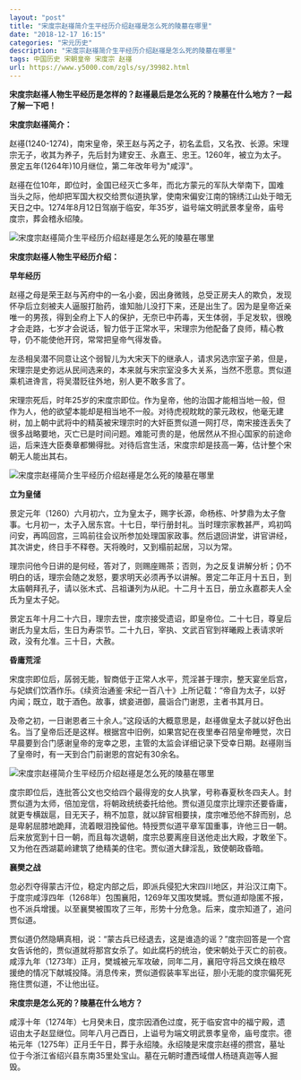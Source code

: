 ```yaml
---
layout: "post"
title: "宋度宗赵禥简介生平经历介绍赵禥是怎么死的陵墓在哪里"
date: "2018-12-17 16:15"
categories: "宋元历史"
description: "宋度宗赵禥简介生平经历介绍赵禥是怎么死的陵墓在哪里"
tags: 中国历史 宋朝皇帝 宋度宗 赵禥
url: https://www.y5000.com/zgls/sy/39982.html
---
```






**宋度宗赵禥人物生平经历是怎样的？赵禥最后是怎么死的？陵墓在什么地方？一起了解一下吧！**

 **宋度宗赵禥简介：**

赵禥(1240-1274)，南宋皇帝，荣王赵与芮之子，初名孟启，又名孜、长源。宋理宗无子，收其为养子，先后封为建安王、永嘉王、忠王。1260年，被立为太子。景定五年(1264年)10月继位，第二年改年号为"咸淳"。

赵禥在位10年，即位时，金国已经灭亡多年，而北方蒙元的军队大举南下，国难当头之际，他却把军国大权交给贾似道执掌，使南宋偏安江南的锦绣江山处于暗无天日之中。1274年8月12日驾崩于临安，年35岁，谥号端文明武景孝皇帝，庙号度宗，葬会稽永绍陵。

![宋度宗赵禥简介生平经历介绍赵禥是怎么死的陵墓在哪里](https://img.y5000.com/uploads/allimg/190111/835a3291641089a18b939ecd3951c72f.jpg)

 **宋度宗赵禥人物生平经历介绍：**

 **早年经历**

赵禥之母是荣王赵与芮府中的一名小妾，因出身微贱，总受正房夫人的欺负，发现怀孕后立刻被夫人逼服打胎药，谁知胎儿没打下来，还是出生了。因为是皇帝近亲唯一的男孩，得到全府上下人的保护，无奈已中药毒，天生体弱，手足发软，很晚才会走路，七岁才会说话，智力低于正常水平，宋理宗为他配备了良师，精心教导，仍不能使他开窍，常常把皇帝气得发昏。

左丞相吴潜不同意让这个弱智儿为大宋天下的继承人，请求另选宗室子弟，但是，宋理宗是史弥远从民间选来的，本来就与宋宗室没多大关系，当然不愿意。贾似道乘机进谗言，将吴潜贬往外地，别人更不敢多言了。

宋理宗死后，时年25岁的宋度宗即位。作为皇帝，他的治国才能相当地一般，但作为人，他的欲望本能却是相当地不一般。对待虎视眈眈的蒙元政权，他毫无建树，加上朝中武将中的精英被宋理宗时的大奸臣贾似道一网打尽，南宋接连丢失了很多战略要地，灭亡已是时间问题。难能可贵的是，他居然从不担心国家的前途命运，后来连大臣奏章都懒得批。对待后宫生活，宋度宗却是技高一筹，估计整个宋朝无人能出其右。

![宋度宗赵禥简介生平经历介绍赵禥是怎么死的陵墓在哪里](https://img.y5000.com/uploads/allimg/190111/5756e2f4e8c4d40ccda598f78a886f19.jpg)

 **立为皇储**

景定元年（1260）六月初六，立为皇太子，赐字长源，命杨栋、叶梦鼎为太子詹事。七月初一，太子入居东宫。十七日，举行册封礼。当时理宗家教甚严，鸡初鸣问安，再鸣回宫，三鸣前往会议所参加处理国家政事。然后退回讲堂，讲官讲经，其次讲史，终日手不释卷。天将晚时，又到榻前起居，习以为常。

理宗问他今日讲的是何经，答对了，则赐座赐茶；否则，为之反复讲解分析；仍不明白的话，理宗会随之发怒，要求明天必须再予以讲解。景定二年正月十五日，到太庙朝拜孔子，请以张木式、吕祖谦列为从祀。十二月十五日，册立永嘉郡夫人全氏为皇太子妃。

景定五年十月二十六日，理宗去世，度宗接受遗诏，即皇帝位。二十七日，尊皇后谢氏为皇太后，生日为寿崇节。二十九日，宰执、文武百官到祥曦殿上表请求听政，没有允准。三十日，大赦。

 **昏庸荒淫**

宋度宗即位后，孱弱无能，智商低于正常人水平，荒淫甚于理宗，整天宴坐后宫，与妃嫔们饮酒作乐。《续资治通鉴·宋纪一百八十》上所记载：“帝自为太子，以好内闻；既立，耽于酒色。故事，嫔妾进御，晨诣合门谢恩，主者书其月日。

及帝之初，一日谢恩者三十余人。”这段话的大概意思是，赵禥做皇太子就以好色出名。当了皇帝后还是这样。根据宫中旧例，如果宫妃在夜里奉召陪皇帝睡觉，次日早晨要到合门感谢皇帝的宠幸之恩，主管的太监会详细记录下受幸日期。赵禥刚当了皇帝时，有一天到合门前谢恩的宫妃有30余名。

![宋度宗赵禥简介生平经历介绍赵禥是怎么死的陵墓在哪里](https://img.y5000.com/uploads/allimg/190111/20f227c78e32ce83c8ef79e0e8523c9c.jpg)

度宗即位后，连批答公文也交给四个最得宠的女人执掌，号称春夏秋冬四夫人。封贾似道为太师，倍加宠信，将朝政统统委托给他。贾似道见度宗比理宗还要昏庸，就更专横跋扈，目无天子，稍不加意，就以辞官相要挟，度宗唯恐他不辞而别，总是卑躬屈膝地跪拜，流着眼泪挽留他。特授贾似道平章军国重事，许他三日一朝。后来放宽到十日一朝，而且每次退朝，度宗总要离座目送他走出大殿，才敢坐下。又为他在西湖葛岭建筑了绝精美的住宅。贾似道大肆淫乱，致使朝政昏暗。

 **襄樊之战**

忽必烈夺得蒙古汗位，稳定内部之后，即派兵侵犯大宋四川地区，并沿汉江南下。于度宗咸淳四年（1268年）包围襄阳，1269年又围攻樊城。贾似道却隐匿不报，也不派兵增援。以至襄樊被围攻了三年，形势十分危急。后来，度宗知道了，追问贾似道。

贾似道仍然隐瞒真相，说：“蒙古兵已经退去，这是谁造的谣？”度宗回答是一个宫女告诉他的，贾似道就将那宫女杀了。如此腐朽的统治，使宋朝处于灭亡的前夜。咸淳九年（1273年）正月，樊城被元军攻破，同年二月，襄阳守将吕文焕在粮尽援绝的情况下献城投降。消息传来，贾似道假装率军出征，胆小无能的度宗偏死死拖住贾似道，不让他出征。

 **宋度宗是怎么死的？陵墓在什么地方？**

咸淳十年（1274年）七月癸未日，度宗因酒色过度，死于临安宫中的福宁殿，遗诏由太子赵显继位。同年八月己酉日，上谥号为端文明武景孝皇帝，庙号度宗。德祐元年（1275年）正月壬午日，葬于永绍陵。永绍陵是宋度宗赵禥的攒宫，墓址位于今浙江省绍兴县东南35里处宝山。墓在元朝时遭西域僧人杨琏真迦等人掘毁。
